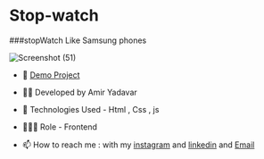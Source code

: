 # Stop-watch

###stopWatch Like Samsung phones


![Screenshot (51)](https://user-images.githubusercontent.com/110972269/201138970-c26930f8-bac0-4655-99e9-01ccd8b0a3de.png)


- 🔗 [Demo Project]( https://amir-yadavar.github.io/Stop-watch-mini-exercise-/)

- 👨‍💻 Developed by Amir Yadavar

- 🤖 Technologies Used - Html , Css  , js

- 🕵🏻‍♀️ Role - Frontend

- 📫 How to reach me : with my [instagram](https://instagram.com/amir_yadavar_?igshid=YmMyMTA2M2Y=) and [linkedin](https://www.linkedin.com/in/amir-yadavar-269904242/) and [Email](amiresya@gmail.com)
